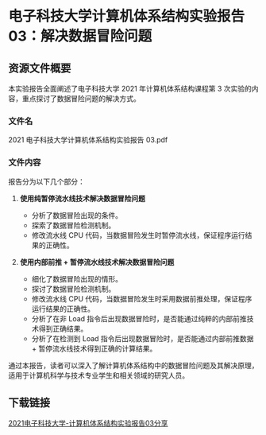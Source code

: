# 电子科技大学计算机体系结构实验报告 03：解决数据冒险问题

## 资源文件概要

本实验报告全面阐述了电子科技大学 2021 年计算机体系结构课程第 3 次实验的内容，重点探讨了数据冒险问题的解决方式。

### 文件名

2021 电子科技大学计算机体系结构实验报告 03.pdf

### 文件内容

报告分为以下几个部分：

1. **使用纯暂停流水线技术解决数据冒险问题**

   - 分析了数据冒险出现的条件。
   - 探索了数据冒险检测机制。
   - 修改流水线 CPU 代码，当数据冒险发生时暂停流水线，保证程序运行结果的正确性。

2. **使用内部前推 + 暂停流水线技术解决数据冒险问题**

   - 细化了数据冒险出现的情形。
   - 探讨了数据冒险检测机制。
   - 修改流水线 CPU 代码，当数据冒险发生时采用数据前推处理，保证程序运行结果的正确性。
   - 分析了在非 Load 指令后出现数据冒险时，是否能通过纯粹的内部前推技术得到正确结果。
   - 分析了在检测到 Load 指令后出现数据冒险时，是否能通过内部前推数据 + 暂停流水线技术得到正确的计算结果。

通过本报告，读者可以深入了解计算机体系结构中的数据冒险问题及其解决原理，适用于计算机科学与技术专业学生和相关领域的研究人员。

## 下载链接

[2021电子科技大学-计算机体系结构实验报告03分享](https://pan.quark.cn/s/16a892ab1117)